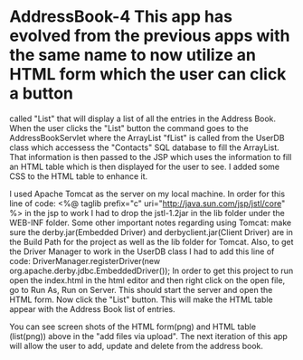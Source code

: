 # AddressBook-4  This app has evolved from the previous apps with the same name to now utilize an HTML form which the user can click a button
called "List" that will display a list of all the entries in the Address Book.
When the user clicks the "List" button the command goes to the AddressBookServlet where the ArrayList "fList" is called from the UserDB class
which accessess the "Contacts" SQL database to fill the ArrayList. That information is then passed to the JSP which uses the information to
fill an HTML table which is then displayed for the user to see.
I added some CSS to the HTML table to enhance it.

I used Apache Tomcat as the server on my local machine. In order for this line of code:
<%@ taglib prefix="c" uri="http://java.sun.com/jsp/jstl/core" %> in the jsp to work I had to drop the jstl-1.2jar in the lib folder
under the WEB-INF folder. Some other important notes regarding using Tomcat: make sure the derby.jar(Embedded Driver) and 
derbyclient.jar(Client Driver) are in the Build Path for the project as well as the lib folder for Tomcat. Also, to get the Driver 
Manager to work in the UserDB class I had to add this line of code:  DriverManager.registerDriver(new org.apache.derby.jdbc.EmbeddedDriver());
In order to get this project to run open the index.html in the html editor and then right click on the open file, go to Run As, Run on Server.  This should start the server and open the HTML form. Now click the "List" button. This will make the HTML table appear
with the Address Book list of entries.


You can see screen shots of the HTML form(png) and HTML table (list(png)) above in the "add files via upload".
The next iteration of this app will allow the user to add, update and delete from the address book.


